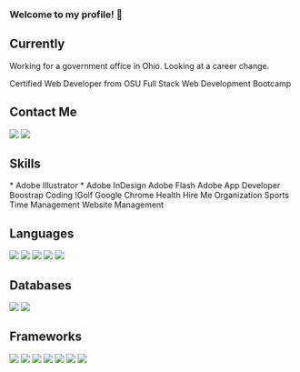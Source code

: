 ### Welcome to my profile! 👋

## Currently
Working for a government office in Ohio.  Looking at a career change.

Certified Web Developer from OSU Full Stack Web Development Bootcamp

## Contact Me
<p >
<a href="mailto:justin.m.long@gmail.com"><img src="https://img.shields.io/badge/Gmail-D14836?style=for-the-badge&logo=gmail&logoColor=white" /></a>   <a href="www.linkedin.com/in/the-justin-long/"><img src="https://img.shields.io/badge/LinkedIn-0077B5?style=for-the-badge&logo=linkedin&logoColor=white" /></a>
</p>

## Skills
<p>
* Adobe Illustrator
* Adobe InDesign
Adobe Flash
Adobe 
App Developer
Boostrap
Coding
!Golf
Google Chrome
Health
Hire Me
Organization
Sports
Time Management
Website Management
  </p>


## Languages
<p>
<img src="https://img.shields.io/badge/HTML5-E34F26?style=for-the-badge&logo=html5&logoColor=white">
<img src="https://img.shields.io/badge/JavaScript-323330?style=for-the-badge&logo=javascript&logoColor=F7DF1E">
<img src="https://img.shields.io/badge/CSS3-1572B6?style=for-the-badge&logo=css3&logoColor=white">
<img src="https://img.shields.io/badge/json-5E5C5C?style=for-the-badge&logo=json&logoColor=white">
<img src="https://img.shields.io/badge/Python-3776AB?style=for-the-badge&logo=python&logoColor=white">
 </p>
 
## Databases
<p>
   <img src="https://img.shields.io/badge/MySQL-00000F?style=for-the-badge&logo=mysql&logoColor=white">  
   <img src="https://img.shields.io/badge/MongoDB-4EA94B?style=for-the-badge&logo=mongodb&logoColor=white">
 </p>
 
## Frameworks
<p>
     <img src="https://img.shields.io/badge/Node.js-339933?style=for-the-badge&logo=nodedotjs&logoColor=white">
     <img src="https://img.shields.io/badge/npm-CB3837?style=for-the-badge&logo=npm&logoColor=white">
     <img src="https://img.shields.io/badge/Jest-C21325?style=for-the-badge&logo=jest&logoColor=white">
     <img src="https://img.shields.io/badge/Express.js-000000?style=for-the-badge&logo=express&logoColor=white">
     <img src="https://img.shields.io/badge/jQuery-0769AD?style=for-the-badge&logo=jquery&logoColor=white">
     <img src="https://img.shields.io/badge/Insomnia-5849be?style=for-the-badge&logo=Insomnia&logoColor=white">
     <img src="https://img.shields.io/badge/Git-F05032?style=for-the-badge&logo=git&logoColor=white">
 </p>

<!--
**slongy7/slongy7** is a ✨ _special_ ✨ repository because its `README.md` (this file) appears on your GitHub profile.

Here are some ideas to get you started:

- 🔭 I’m currently working on ...
- 🌱 I’m currently learning ...
- 👯 I’m looking to collaborate on ...
- 🤔 I’m looking for help with ...
- 💬 Ask me about ...
- 📫 Contact me
<p >
<a href="mailto:justin.m.long@gmail.com"><img src="https://img.shields.io/badge/Gmail-D14836?style=for-the-badge&logo=gmail&logoColor=white" /></a>   <a href="www.linkedin.com/in/the-justin-long/"><img src="https://img.shields.io/badge/LinkedIn-0077B5?style=for-the-badge&logo=linkedin&logoColor=white" /></a>
</p>
- 😄 Pronouns: ...
- ⚡ Fun fact: ...
-->
